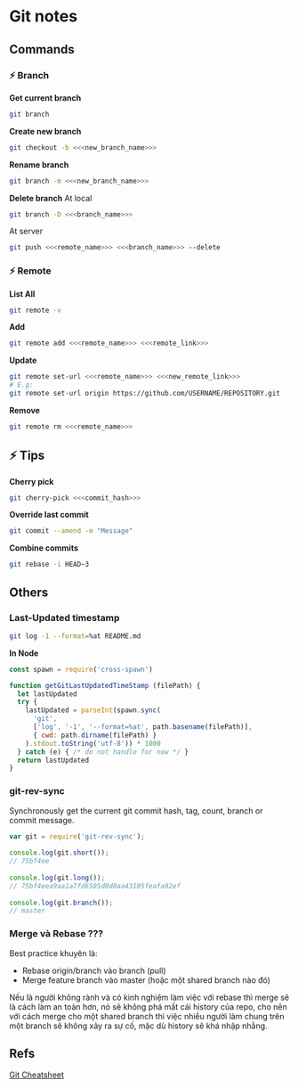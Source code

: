 # Git notes

## Commands

### ⚡️ Branch

**Get current branch**
```sh
git branch
```

**Create new branch**
```sh
git checkout -b <<<new_branch_name>>>
```

**Rename branch**
```sh
git branch -m <<<new_branch_name>>>
```

**Delete branch**
At local 
```sh
git branch -D <<<branch_name>>>
```

At server
```sh
git push <<<remote_name>>> <<<branch_name>>> --delete
```

### ⚡️ Remote

**List All**
```sh
git remote -v
```

**Add**
```sh
git remote add <<<remote_name>>> <<<remote_link>>>
```

**Update**
```sh
git remote set-url <<<remote_name>>> <<<new_remote_link>>>
# E.g: 
git remote set-url origin https://github.com/USERNAME/REPOSITORY.git
```

**Remove**
```sh
git remote rm <<<remote_name>>>
```


## ⚡️ Tips

**Cherry pick**
```sh
git cherry-pick <<<commit_hash>>>
```

**Override last commit**
```sh
git commit --amend -m "Message"
```

**Combine commits**
```sh
git rebase -i HEAD~3
```


## Others

### Last-Updated timestamp
```sh
git log -1 --format=%at README.md
```

**In Node**
```js
const spawn = require('cross-spawn')

function getGitLastUpdatedTimeStamp (filePath) {
  let lastUpdated
  try {
    lastUpdated = parseInt(spawn.sync(
      'git',
      ['log', '-1', '--format=%at', path.basename(filePath)],
      { cwd: path.dirname(filePath) }
    ).stdout.toString('utf-8')) * 1000
  } catch (e) { /* do not handle for now */ }
  return lastUpdated
}
```

### git-rev-sync

Synchronously get the current git commit hash, tag, count, branch or commit message.

```js
var git = require('git-rev-sync');
 
console.log(git.short());
// 75bf4ee
 
console.log(git.long());
// 75bf4eea9aa1a7fd6505d0d0aa43105feafa92ef
 
console.log(git.branch());
// master
```

### Merge và Rebase ???

Best practice khuyên là:
- Rebase origin/branch vào branch (pull)
- Merge feature branch vào master (hoặc một shared branch nào đó)

Nếu là người không rành và có kinh nghiệm làm việc với rebase thì merge sẽ là cách làm an toàn hơn, nó sẽ không phá mất cái history của repo, cho nên với cách merge cho một shared branch thì việc nhiều người làm chung trên một branch sẽ không xảy ra sự cố, mặc dù history sẽ khá nhập nhằng.


## Refs 

[Git Cheatsheet](https://education.github.com/git-cheat-sheet-education.pdf)
